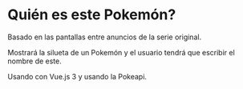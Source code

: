 # Quién es este Pokemón?

Basado en las pantallas entre anuncios de la serie original.

Mostrará la silueta de un Pokemón y el usuario tendrá que escribir el nombre de este.

Usando con Vue.js 3 y usando la Pokeapi.
